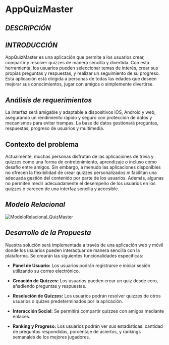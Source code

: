 # AppQuizMaster

## *DESCRIPCIÓN*


## *INTRODUCCIÓN*
AppQuizMaster es una aplicación que permite a los usuarios crear, compartir y resolver quizzes de manera sencilla y divertida.
Con esta herramienta, los usuarios pueden seleccionar temas de interés, crear sus propias preguntas y respuestas, y realizar un seguimiento de su progreso. 
Esta aplicación está dirigida a personas de todas las edades que deseen mejorar sus conocimientos, jugar con amigos o simplemente divertirse.

## *Análisis de requerimientos*
La interfaz será amigable y adaptable a dispositivos iOS, Android y web, asegurando un rendimiento rápido y seguro con protección de datos y mecanismos para evitar trampas. La base de datos gestionará preguntas, respuestas, progreso de usuarios y multimedia.

## Contexto del problema 
Actualmente, muchas personas disfrutan de las aplicaciones de trivia y quizzes como una forma de entretenimiento, aprendizaje o incluso como desafío entre amigos.
Sin embargo, a menudo las aplicaciones disponibles no ofrecen la flexibilidad de crear quizzes personalizados ni facilitan una adecuada gestión del contenido por parte de los usuarios. 
Además, algunas no permiten medir adecuadamente el desempeño de los usuarios en los quizzes o carecen de una interfaz sencilla y accesible.


## *Modelo Relacional*
![ModeloRelacional_QuizMaster](https://github.com/user-attachments/assets/36f9b473-2bd4-4736-9055-91f621d90e4a)

## *Desarrollo de la Propuesta*
Nuestra solución será implementada a través de una aplicación web y móvil donde los usuarios pueden interactuar de manera sencilla con la plataforma. Se crearán las siguientes funcionalidades específicas:

- **Panel de Usuario:** 
Los usuarios podrán registrarse e iniciar sesión utilizando su correo electrónico.

- **Creación de Quizzes:** 
Los usuarios pueden crear un quiz desde cero, añadiendo preguntas y respuestas.

- **Resolución de Quizzes:** 
Los usuarios podrán resolver quizzes de otros usuarios o quizes predeterminados por la aplicación.

- **Interacción Social:** 
Se permitirá compartir quizzes con amigos mediante enlaces.

- **Ranking y Progreso:** 
Los usuarios podrán ver sus estadísticas: cantidad de preguntas respondidas, porcentaje de aciertos, y rankings semanales de los mejores jugadores.
